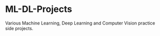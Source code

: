 # ML-DL-Projects
Various Machine Learning, Deep Learning and Computer Vision practice side projects.

